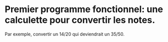 # Premier programme fonctionnel: une calculette pour convertir les notes.
Par exemple, convertir un 14/20 qui deviendrait un 35/50.
